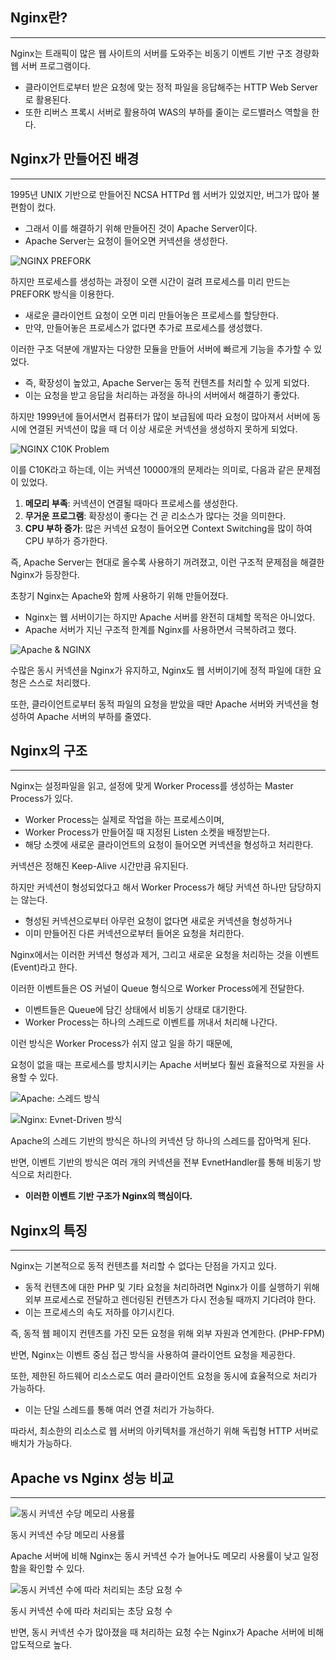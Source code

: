 ## Nginx란?

---

Nginx는 트래픽이 많은 웹 사이트의 서버를 도와주는 비동기 이벤트 기반 구조 경량화 웹 서버 프로그램이다.

- 클라이언트로부터 받은 요청에 맞는 정적 파일을 응답해주는 HTTP Web Server로 활용된다.
- 또한 리버스 프록시 서버로 활용하여 WAS의 부하를 줄이는 로드밸러스 역할을 한다.

## Nginx가 만들어진 배경

---

1995년 UNIX 기반으로 만들어진 NCSA HTTPd 웹 서버가 있었지만, 버그가 많아 불편함이 컸다.

- 그래서 이를 해결하기 위해 만들어진 것이 Apache Server이다.
- Apache Server는 요청이 들어오면 커넥션을 생성한다.

![NGINX PREFORK](/image_files/NGINX/nginx-prefork.png)

하지만 프로세스를 생성하는 과정이 오랜 시간이 걸려 프로세스를 미리 만드는 PREFORK 방식을 이용한다.

- 새로운 클라이언트 요청이 오면 미리 만들어놓은 프로세스를 할당한다.
- 만약, 만들어놓은 프로세스가 없다면 추가로 프로세스를 생성했다.

이러한 구조 덕분에 개발자는 다양한 모듈을 만들어 서버에 빠르게 기능을 추가할 수 있었다.

- 즉, 확장성이 높았고, Apache Server는 동적 컨텐츠를 처리할 수 있게 되었다.
- 이는 요청을 받고 응답을 처리하는 과정을 하나의 서버에서 해결하기 좋았다.

하지만 1999년에 들어서면서 컴퓨터가 많이 보급됨에 따라 요청이 많아져서 서버에 동시에 연결된 커넥션이 많을 때 더 이상 새로운 커넥션을 생성하지 못하게 되었다.

![NGINX C10K Problem](/image_files/NGINX/nginx-c10k.png)

이를 C10K라고 하는데, 이는 커넥션 10000개의 문제라는 의미로, 다음과 같은 문제점이 있었다.

1. **메모리 부족**: 커넥션이 연결될 때마다 프로세스를 생성한다.
2. **무거운 프로그램**: 확장성이 좋다는 건 곧 리소스가 많다는 것을 의미한다.
3. **CPU 부하 증가**: 많은 커넥션 요청이 들어오면 Context Switching을 많이 하여 CPU 부하가 증가한다.

즉, Apache Server는 현대로 올수록 사용하기 꺼려졌고, 이런 구조적 문제점을 해결한 Nginx가 등장한다.

초창기 Nginx는 Apache와 함께 사용하기 위해 만들어졌다.

- Nginx는 웹 서버이기는 하지만 Apache 서버를 완전히 대체할 목적은 아니었다.
- Apache 서버가 지닌 구조적 한계를 Nginx를 사용하면서 극복하려고 했다.

![Apache & NGINX](/image_files/NGINX/apache+nginx.png)

수많은 동시 커넥션을 Nginx가 유지하고, Nginx도 웹 서버이기에 정적 파일에 대한 요청은 스스로 처리했다.

또한, 클라이언트로부터 동적 파일의 요청을 받았을 때만 Apache 서버와 커넥션을 형성하여 Apache 서버의 부하를 줄였다.

## Nginx의 구조

---

Nginx는 설정파일을 읽고, 설정에 맞게 Worker Process를 생성하는 Master Process가 있다.

- Worker Process는 실제로 작업을 하는 프로세스이며,
- Worker Process가 만들어질 때 지정된 Listen 소켓을 배정받는다.
- 해당 소켓에 새로운 클라이언트의 요청이 들어오면 커넥션을 형성하고 처리한다.

커넥션은 정해진 Keep-Alive 시간만큼 유지된다.

하지만 커넥션이 형성되었다고 해서 Worker Process가 해당 커넥션 하나만 담당하지는 않는다.

- 형성된 커넥션으로부터 아무런 요청이 없다면 새로운 커넥션을 형성하거나
- 이미 만들어진 다른 커넥션으로부터 들어온 요청을 처리한다.

Nginx에서는 이러한 커넥션 형성과 제거, 그리고 새로운 요청을 처리하는 것을 이벤트(Event)라고 한다.

이러한 이벤트들은 OS 커널이 Queue 형식으로 Worker Process에게 전달한다.

- 이벤트들은 Queue에 담긴 상태에서 비동기 상태로 대기한다.
- Worker Process는 하나의 스레드로 이벤트를 꺼내서 처리해 나간다.

이런 방식은 Worker Process가 쉬지 않고 일을 하기 때문에,

요청이 없을 때는 프로세스를 방치시키는 Apache 서버보다 훨씬 효율적으로 자원을 사용할 수 있다.

![Apache: 스레드 방식](/image_files/NGINX/apache-thread.png)


![Nginx: Evnet-Driven 방식](/image_files/NGINX/nginx-event.png)

Apache의 스레드 기반의 방식은 하나의 커넥션 당 하나의 스레드를 잡아먹게 된다.

반면, 이벤트 기반의 방식은 여러 개의 커넥션을 전부 EvnetHandler를 통해 비동기 방식으로 처리한다.

- **이러한 이벤트 기반 구조가 Nginx의 핵심이다.**

## Nginx의 특징

---

Nginx는 기본적으로 동적 컨텐츠를 처리할 수 없다는 단점을 가지고 있다.

- 동적 컨텐츠에 대한 PHP 및 기타 요청을 처리하려면 Nginx가 이를 실행하기 위해 외부 프로세스로 전달하고 렌더링된 컨텐츠가 다시 전송될 때까지 기다려야 한다.
- 이는 프로세스의 속도 저하를 야기시킨다.

즉, 동적 웹 페이지 컨텐츠를 가진 모든 요청을 위해 외부 자원과 연계한다. (PHP-FPM)

반면, Nginx는 이벤트 중심 접근 방식을 사용하여 클라이언트 요청을 제공한다.

또한, 제한된 하드웨어 리소스로도 여러 클라이언트 요청을 동시에 효율적으로 처리가 가능하다.

- 이는 단일 스레드를 통해 여러 연결 처리가 가능하다.

따라서, 최소한의 리소스로 웹 서버의 아키텍처를 개선하기 위해 독립형 HTTP 서버로 배치가 가능하다.

## Apache vs Nginx 성능 비교

---

![동시 커넥션 수당 메모리 사용률](/image_files/NGINX/memory-usage.png)

동시 커넥션 수당 메모리 사용률

Apache 서버에 비해 Nginx는 동시 커넥션 수가 늘어나도 메모리 사용률이 낮고 일정함을 확인할 수 있다.

![동시 커넥션 수에 따라 처리되는 초당 요청 수](/image_files/NGINX/requests-per-second.png)

동시 커넥션 수에 따라 처리되는 초당 요청 수

반면, 동시 커넥션 수가 많아졌을 때 처리하는 요청 수는 Nginx가 Apache 서버에 비해 압도적으로 높다.
